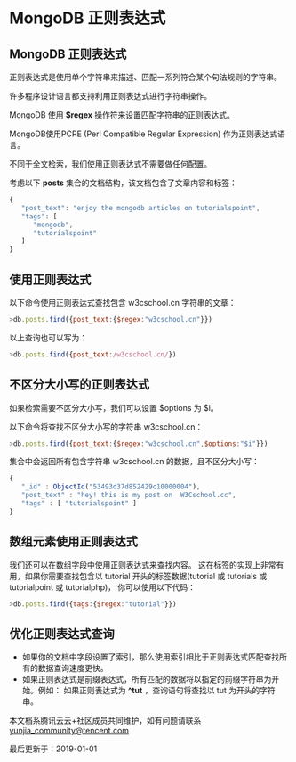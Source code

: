 # MongoDB 正则表达式

## MongoDB 正则表达式

正则表达式是使用单个字符串来描述、匹配一系列符合某个句法规则的字符串。

许多程序设计语言都支持利用正则表达式进行字符串操作。

MongoDB 使用 **$regex** 操作符来设置匹配字符串的正则表达式。

MongoDB使用PCRE (Perl Compatible Regular Expression) 作为正则表达式语言。

不同于全文检索，我们使用正则表达式不需要做任何配置。

考虑以下 **posts** 集合的文档结构，该文档包含了文章内容和标签：

```js
{
   "post_text": "enjoy the mongodb articles on tutorialspoint",
   "tags": [
      "mongodb",
      "tutorialspoint"
   ]
}
```

## 使用正则表达式

以下命令使用正则表达式查找包含 w3cschool.cn 字符串的文章：

```js
>db.posts.find({post_text:{$regex:"w3cschool.cn"}})
```

以上查询也可以写为：

```js
>db.posts.find({post_text:/w3cschool.cn/})
```

## 不区分大小写的正则表达式

如果检索需要不区分大小写，我们可以设置 $options 为 $i。

以下命令将查找不区分大小写的字符串 w3cschool.cn：

```js
>db.posts.find({post_text:{$regex:"w3cschool.cn",$options:"$i"}})
```

集合中会返回所有包含字符串 w3cschool.cn 的数据，且不区分大小写：

```js
{
   "_id" : ObjectId("53493d37d852429c10000004"),
   "post_text" : "hey! this is my post on  W3Cschool.cc", 
   "tags" : [ "tutorialspoint" ]
} 
```

## 数组元素使用正则表达式

我们还可以在数组字段中使用正则表达式来查找内容。 这在标签的实现上非常有用，如果你需要查找包含以 tutorial 开头的标签数据(tutorial 或 tutorials 或 tutorialpoint 或 tutorialphp)， 你可以使用以下代码：

```js
>db.posts.find({tags:{$regex:"tutorial"}})
```

## 优化正则表达式查询

- 如果你的文档中字段设置了索引，那么使用索引相比于正则表达式匹配查找所有的数据查询速度更快。
- 如果正则表达式是前缀表达式，所有匹配的数据将以指定的前缀字符串为开始。例如： 如果正则表达式为 **^tut** ，查询语句将查找以 tut 为开头的字符串。

本文档系腾讯云云+社区成员共同维护，如有问题请联系 yunjia_community@tencent.com

最后更新于：2019-01-01